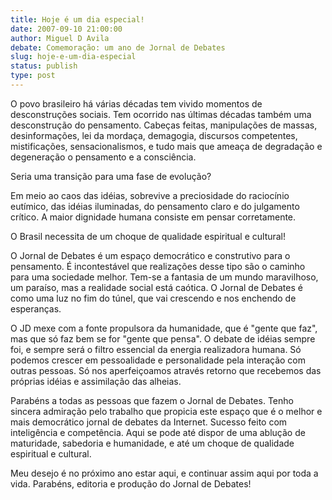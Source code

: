 ```yaml
---
title: Hoje é um dia especial!
date: 2007-09-10 21:00:00
author: Miguel D Avila
debate: Comemoração: um ano de Jornal de Debates
slug: hoje-e-um-dia-especial
status: publish 
type: post
---
```


O povo brasileiro há várias décadas tem vivido momentos de desconstruções sociais. Tem ocorrido nas últimas décadas também uma desconstrução do pensamento. Cabeças feitas, manipulações de massas, desinformações, lei da mordaça, demagogia, discursos competentes, mistificações, sensacionalismos, e tudo mais que ameaça de degradação e degeneração o pensamento e a consciência.   

  

Seria uma transição para uma fase de evolução?  

  

Em meio ao caos das idéias, sobrevive a preciosidade do raciocínio eutímico, das idéias iluminadas, do pensamento claro e do julgamento crítico. A maior dignidade humana consiste em pensar corretamente.   

  

O Brasil necessita de um choque de qualidade espiritual e cultural!  

  

O Jornal de Debates é um espaço democrático e construtivo para o pensamento. É incontestável que realizações desse tipo são o caminho para uma sociedade melhor. Tem-se a fantasia de um mundo maravilhoso, um paraíso, mas a realidade social está caótica. O Jornal de Debates é como uma luz no fim do túnel, que vai crescendo e nos enchendo de esperanças.  

  

O JD mexe com a fonte propulsora da humanidade, que é "gente que faz", mas que só faz bem se for "gente que pensa". O debate de idéias sempre foi, e sempre será o filtro essencial da energia realizadora humana. Só podemos crescer em pessoalidade e personalidade pela interação com outras pessoas. Só nos aperfeiçoamos através retorno que recebemos das próprias idéias e assimilação das alheias.   

  

Parabéns a todas as pessoas que fazem o Jornal de Debates. Tenho sincera admiração pelo trabalho que propicia este espaço que é o melhor e mais democrático jornal de debates da Internet. Sucesso feito com inteligência e competência. Aqui se pode até dispor de uma ablução de maturidade, sabedoria e humanidade, e até um choque de qualidade espiritual e cultural.   

  

Meu desejo é no próximo ano estar aqui, e continuar assim aqui por toda a vida. Parabéns, editoria e produção do Jornal de Debates!

